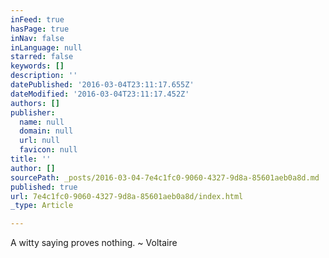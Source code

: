 ```yaml
---
inFeed: true
hasPage: true
inNav: false
inLanguage: null
starred: false
keywords: []
description: ''
datePublished: '2016-03-04T23:11:17.655Z'
dateModified: '2016-03-04T23:11:17.452Z'
authors: []
publisher:
  name: null
  domain: null
  url: null
  favicon: null
title: ''
author: []
sourcePath: _posts/2016-03-04-7e4c1fc0-9060-4327-9d8a-85601aeb0a8d.md
published: true
url: 7e4c1fc0-9060-4327-9d8a-85601aeb0a8d/index.html
_type: Article

---
```

A witty saying proves nothing. ~ Voltaire